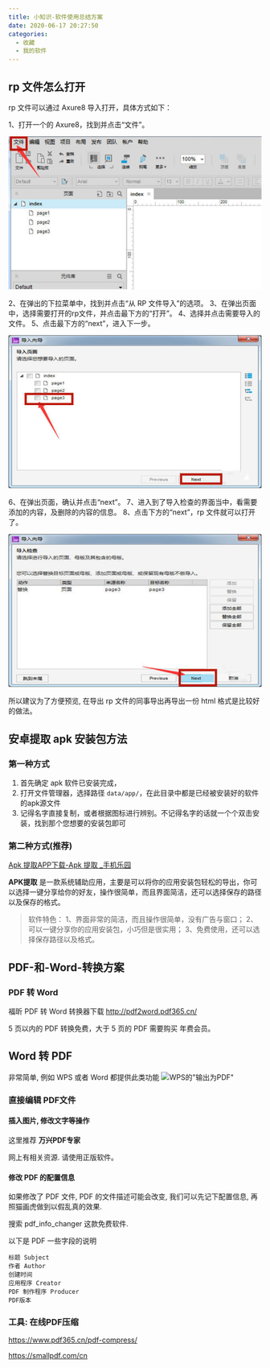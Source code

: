 ```yaml
---
title: 小知识-软件使用总结方案
date: 2020-06-17 20:27:50
categories:
  - 收藏
  - 我的软件
---
```


## rp 文件怎么打开

rp 文件可以通过 Axure8 导入打开，具体方式如下：

1、打开一个的 Axure8，找到并点击“文件”。

![](./imgs/%E5%B0%8F%E7%9F%A5%E8%AF%86--rp%E6%96%87%E4%BB%B6%E7%94%A8%E4%BB%80%E4%B9%88%E6%89%93%E5%BC%80/1662509-44045d805536673d.jpg)

2、在弹出的下拉菜单中，找到并点击“从 RP 文件导入”的选项。
3、在弹出页面中，选择需要打开的rp文件，并点击最下方的“打开”。
4、选择并点击需要导入的文件。
5、点击最下方的“next”，进入下一步。

![](./imgs/%E5%B0%8F%E7%9F%A5%E8%AF%86--rp%E6%96%87%E4%BB%B6%E7%94%A8%E4%BB%80%E4%B9%88%E6%89%93%E5%BC%80/1662509-c38ab607fb147e8f.jpg)

6、在弹出页面，确认并点击“next”。
7、进入到了导入检查的界面当中，看需要添加的内容，及删除的内容的信息。
8、点击下方的“next”，rp 文件就可以打开了。

![](./imgs/%E5%B0%8F%E7%9F%A5%E8%AF%86--rp%E6%96%87%E4%BB%B6%E7%94%A8%E4%BB%80%E4%B9%88%E6%89%93%E5%BC%80/1662509-9980b83c1d59c2f5.jpg)

所以建议为了方便预览, 在导出 rp 文件的同事导出再导出一份 html 格式是比较好的做法。

## 安卓提取 apk 安装包方法

### 第一种方式

1. 首先确定 apk 软件已安装完成，
2. 打开文件管理器，选择路径 `data/app/`，在此目录中都是已经被安装好的软件的apk源文件
3. 记得名字直接复制，或者根据图标进行辨别。不记得名字的话就一个个双击安装，找到那个您想要的安装包即可

### 第二种方式(推荐)

[Apk 提取APP下载-Apk 提取 _手机乐园](https://soft.shouji.com.cn/down/1548588.html)

**APK提取** 是一款系统辅助应用，主要是可以将你的应用安装包轻松的导出，你可以选择一键分享给你的好友，操作很简单，而且界面简洁，还可以选择保存的路径以及保存的格式。

> 软件特色：
1、界面非常的简洁，而且操作很简单，没有广告与窗口；
2、可以一键分享你的应用安装包，小巧但是很实用；
3、免费使用，还可以选择保存路径以及格式。

## PDF-和-Word-转换方案

### PDF 转 Word

福昕 PDF 转 Word 转换器下载
<http://pdf2word.pdf365.cn/>

5 页以内的 PDF 转换免费，大于 5 页的 PDF 需要购买 年费会员。

## Word 转 PDF

非常简单, 例如 WPS 或者 Word 都提供此类功能
![WPS的"输出为PDF"](https://upload-images.jianshu.io/upload_images/1662509-e67af033923da279.png?imageMogr2/auto-orient/strip%7CimageView2/2/w/1240)

### 直接编辑 PDF文件

#### 插入图片, 修改文字等操作

这里推荐 **万兴PDF专家**

网上有相关资源. 请使用正版软件。

#### 修改 PDF 的配置信息

如果修改了 PDF 文件, PDF 的文件描述可能会改变, 我们可以先记下配置信息, 再照猫画虎做到以假乱真的效果.

搜索 pdf_info_changer 这款免费软件.

以下是 PDF 一些字段的说明

```text
标题 Subject
作者 Author
创建时间
应用程序 Creator
PDF 制作程序 Producer
PDF版本
```

### 工具: 在线PDF压缩

<https://www.pdf365.cn/pdf-compress/>

<https://smallpdf.com/cn>
